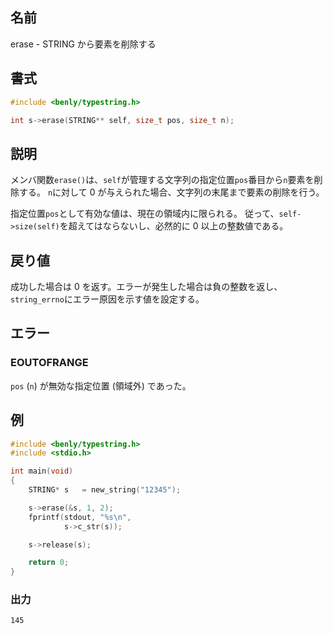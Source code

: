 ## 名前

erase - STRING から要素を削除する

## 書式

```c
#include <benly/typestring.h>

int s->erase(STRING** self, size_t pos, size_t n);
```

## 説明

メンバ関数`erase()`は、`self`が管理する文字列の指定位置`pos`番目から`n`要素を削除する。
`n`に対して 0 が与えられた場合、文字列の末尾まで要素の削除を行う。

指定位置`pos`として有効な値は、現在の領域内に限られる。
従って、`self->size(self)`を超えてはならないし、必然的に 0 以上の整数値である。

## 戻り値

成功した場合は 0 を返す。エラーが発生した場合は負の整数を返し、`string_errno`にエラー原因を示す値を設定する。

## エラー

### EOUTOFRANGE

`pos` (`n`) が無効な指定位置 (領域外) であった。

## 例

```c
#include <benly/typestring.h>
#include <stdio.h>

int main(void)
{
    STRING* s   = new_string("12345");

    s->erase(&s, 1, 2);
    fprintf(stdout, "%s\n",
            s->c_str(s));

    s->release(s);

    return 0;
}
```

### 出力

```
145
```
